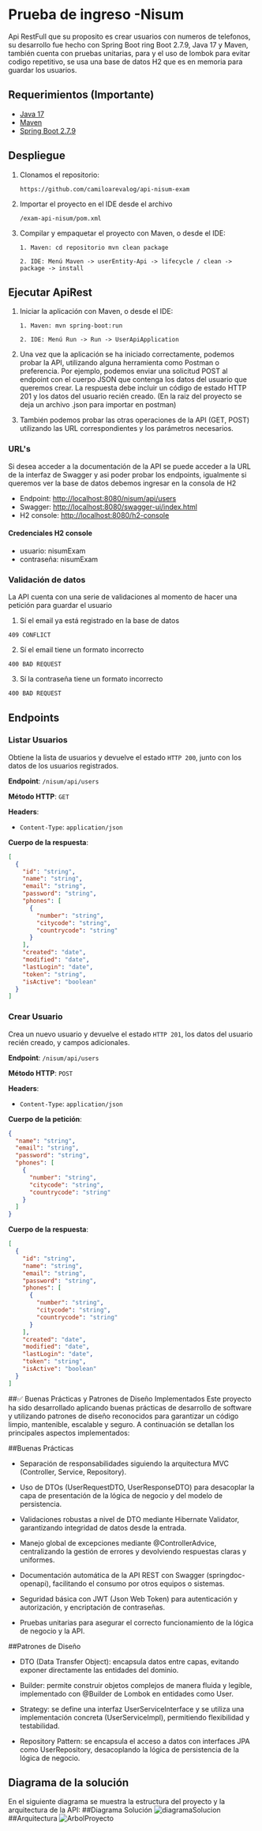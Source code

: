 # Prueba de ingreso -Nisum

Api RestFull que su proposito es crear usuarios con numeros de telefonos, su desarrollo fue hecho con Spring Boot
ring Boot 2.7.9, Java 17 y Maven, también cuenta con pruebas unitarias, para
y el uso de lombok para evitar codigo repetitivo, se usa una base de datos H2 que es
en memoria para guardar los usuarios.

## Requerimientos (Importante)

- [Java 17](https://www.oracle.com/java/technologies/downloads/#java17)
- [Maven](https://maven.apache.org/download.cgi)
- [Spring Boot 2.7.9](https://spring.io/projects/spring-boot)

## Despliegue

1. Clonamos el repositorio:

   `https://github.com/camiloarevalog/api-nisum-exam`

2. Importar el proyecto en el IDE desde el archivo

   `/exam-api-nisum/pom.xml`

3. Compilar y empaquetar el proyecto con Maven, o desde el IDE:

   `1. Maven: cd repositorio mvn clean package`

   `2. IDE: Menú Maven -> userEntity-Api -> lifecycle / clean -> package -> install`

## Ejecutar ApiRest

1. Iniciar la aplicación con Maven, o desde el IDE:

   `1. Maven: mvn spring-boot:run`

   `2. IDE: Menú Run -> Run -> UserApiApplication`

2. Una vez que la aplicación se ha iniciado correctamente, podemos probar la API, utilizando alguna herramienta como
   Postman o preferencia. Por ejemplo, podemos enviar una solicitud POST al endpoint con el cuerpo JSON que contenga los datos
   del usuario que queremos crear. La respuesta debe incluir un código de estado HTTP 201 y los datos del usuario recién
   creado. (En la raiz del proyecto se deja un archivo .json para importar en postman)

3. También podemos probar las otras operaciones de la API (GET, POST) utilizando las URL correspondientes y los
   parámetros necesarios.

### URL's

Si desea acceder a la documentación de la API se puede acceder a la URL de la interfaz de Swagger
y asi poder probar los endpoints, igualmente si queremos ver la base de datos debemos ingresar en la consola de H2


* Endpoint: [http://localhost:8080/nisum/api/users](http://localhost:8080/nisum/api/users)
* Swagger: [http://localhost:8080/swagger-ui/index.html](http://localhost:8080/swagger-ui/index.html)
* H2 console: [http://localhost:8080/h2-console](http://localhost:8080/h2-console)

#### Credenciales H2 console

* usuario: nisumExam
* contraseña: nisumExam

### Validación de datos

La API cuenta con una serie de validaciones al momento de hacer una petición para guardar el usuario

1. Sí el email ya está registrado en la base de datos

`409 CONFLICT`

2. Sí el email tiene un formato incorrecto

`400 BAD REQUEST`

3. Sí la contraseña tiene un formato incorrecto

`400 BAD REQUEST`

## Endpoints

### Listar Usuarios

Obtiene la lista de usuarios y devuelve el estado `HTTP 200`, junto con los datos de los usuarios registrados.

**Endpoint**: `/nisum/api/users`

**Método HTTP**: `GET`

**Headers**:

- `Content-Type`: `application/json`

**Cuerpo de la respuesta**:

```json
[
  {
    "id": "string",
    "name": "string",
    "email": "string",
    "password": "string",
    "phones": [
      {
        "number": "string",
        "citycode": "string",
        "countrycode": "string"
      }
    ],
    "created": "date",
    "modified": "date",
    "lastLogin": "date",
    "token": "string",
    "isActive": "boolean"
  }
]
```

### Crear Usuario

Crea un nuevo usuario y devuelve el estado `HTTP 201`, los datos del usuario recién creado, y campos adicionales.

**Endpoint**: `/nisum/api/users`

**Método HTTP**: `POST`

**Headers**:

- `Content-Type`: `application/json`

**Cuerpo de la petición**:

```json
{
  "name": "string",
  "email": "string",
  "password": "string",
  "phones": [
    {
      "number": "string",
      "citycode": "string",
      "countrycode": "string"
    }
  ]
}
```

**Cuerpo de la respuesta**:

```json
[
  {
    "id": "string",
    "name": "string",
    "email": "string",
    "password": "string",
    "phones": [
      {
        "number": "string",
        "citycode": "string",
        "countrycode": "string"
      }
    ],
    "created": "date",
    "modified": "date",
    "lastLogin": "date",
    "token": "string",
    "isActive": "boolean"
  }
]
```
##✅ Buenas Prácticas y Patrones de Diseño Implementados
Este proyecto ha sido desarrollado aplicando buenas prácticas de desarrollo de software y utilizando patrones de diseño reconocidos para garantizar un código limpio, mantenible, escalable y seguro. A continuación se detallan los principales aspectos implementados:

##Buenas Prácticas
- Separación de responsabilidades siguiendo la arquitectura MVC (Controller, Service, Repository).

- Uso de DTOs (UserRequestDTO, UserResponseDTO) para desacoplar la capa de presentación de la lógica de negocio y del modelo de persistencia.

- Validaciones robustas a nivel de DTO mediante Hibernate Validator, garantizando integridad de datos desde la entrada.

- Manejo global de excepciones mediante @ControllerAdvice, centralizando la gestión de errores y devolviendo respuestas claras y uniformes.

- Documentación automática de la API REST con Swagger (springdoc-openapi), facilitando el consumo por otros equipos o sistemas.

- Seguridad básica con JWT (Json Web Token) para autenticación y autorización, y encriptación de contraseñas.

- Pruebas unitarias para asegurar el correcto funcionamiento de la lógica de negocio y la API.

##Patrones de Diseño

- DTO (Data Transfer Object): encapsula datos entre capas, evitando exponer directamente las entidades del dominio.

- Builder: permite construir objetos complejos de manera fluida y legible, implementado con @Builder de Lombok en entidades como User.

- Strategy: se define una interfaz UserServiceInterface y se utiliza una implementación concreta (UserServiceImpl), permitiendo flexibilidad y testabilidad.

- Repository Pattern: se encapsula el acceso a datos con interfaces JPA como UserRepository, desacoplando la lógica de persistencia de la lógica de negocio.

## Diagrama de la solución

En el siguiente diagrama se muestra la estructura del proyecto y la arquitectura de la API:
##Diagrama Solución
![diagramaSolucion](https://github.com/camiloarevalog/exam-api-nisum/assets/29645816/fd146c12-5605-4a2d-9b2d-d1f286d46299)
##Arquitectura
![ArbolProyecto](https://github.com/user-attachments/assets/8fd24343-8ea0-4ddb-90a3-d6427a7857d0)
